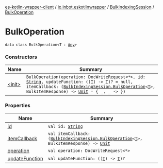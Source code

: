 [es-kotlin-wrapper-client](../../../index.md) / [io.inbot.eskotlinwrapper](../../index.md) / [BulkIndexingSession](../index.md) / [BulkOperation](./index.md)

# BulkOperation

`data class BulkOperation<T : `[`Any`](https://kotlinlang.org/api/latest/jvm/stdlib/kotlin/-any/index.html)`>`

### Constructors

| Name | Summary |
|---|---|
| [&lt;init&gt;](-init-.md) | `BulkOperation(operation: DocWriteRequest<*>, id: `[`String`](https://kotlinlang.org/api/latest/jvm/stdlib/kotlin/-string/index.html)`, updateFunction: ((`[`T`](index.md#T)`) -> `[`T`](index.md#T)`)? = null, itemCallback: (`[`BulkIndexingSession.BulkOperation`](./index.md)`<`[`T`](index.md#T)`>, BulkItemResponse) -> `[`Unit`](https://kotlinlang.org/api/latest/jvm/stdlib/kotlin/-unit/index.html)` = { _, _ -> })` |

### Properties

| Name | Summary |
|---|---|
| [id](id.md) | `val id: `[`String`](https://kotlinlang.org/api/latest/jvm/stdlib/kotlin/-string/index.html) |
| [itemCallback](item-callback.md) | `val itemCallback: (`[`BulkIndexingSession.BulkOperation`](./index.md)`<`[`T`](index.md#T)`>, BulkItemResponse) -> `[`Unit`](https://kotlinlang.org/api/latest/jvm/stdlib/kotlin/-unit/index.html) |
| [operation](operation.md) | `val operation: DocWriteRequest<*>` |
| [updateFunction](update-function.md) | `val updateFunction: ((`[`T`](index.md#T)`) -> `[`T`](index.md#T)`)?` |
